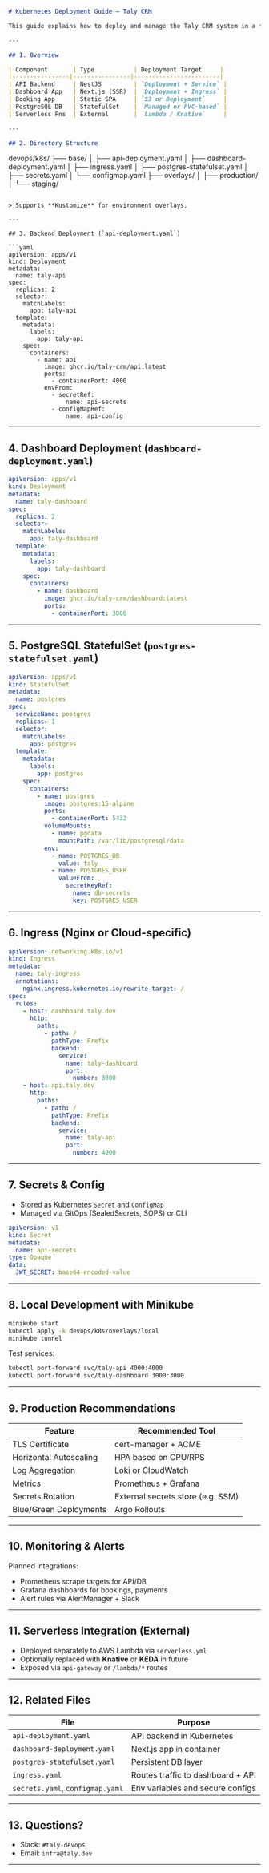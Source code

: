 ```md
# Kubernetes Deployment Guide – Taly CRM

This guide explains how to deploy and manage the Taly CRM system in a **Kubernetes environment**, covering deployment manifests, service architecture, scaling, and production-grade recommendations. It supports environments like **AWS EKS**, **GKE**, or **local Minikube**.

---

## 1. Overview

| Component       | Type           | Deployment Target     |
|----------------|----------------|------------------------|
| API Backend     | NestJS         | `Deployment + Service` |
| Dashboard App   | Next.js (SSR)  | `Deployment + Ingress` |
| Booking App     | Static SPA     | `S3 or Deployment`     |
| PostgreSQL DB   | StatefulSet    | `Managed or PVC-based` |
| Serverless Fns  | External       | `Lambda / Knative`     |

---

## 2. Directory Structure

```
devops/k8s/
├── base/
│   ├── api-deployment.yaml
│   ├── dashboard-deployment.yaml
│   ├── ingress.yaml
│   ├── postgres-statefulset.yaml
│   ├── secrets.yaml
│   └── configmap.yaml
├── overlays/
│   ├── production/
│   └── staging/
```

> Supports **Kustomize** for environment overlays.

---

## 3. Backend Deployment (`api-deployment.yaml`)

```yaml
apiVersion: apps/v1
kind: Deployment
metadata:
  name: taly-api
spec:
  replicas: 2
  selector:
    matchLabels:
      app: taly-api
  template:
    metadata:
      labels:
        app: taly-api
    spec:
      containers:
        - name: api
          image: ghcr.io/taly-crm/api:latest
          ports:
            - containerPort: 4000
          envFrom:
            - secretRef:
                name: api-secrets
            - configMapRef:
                name: api-config
```

---

## 4. Dashboard Deployment (`dashboard-deployment.yaml`)

```yaml
apiVersion: apps/v1
kind: Deployment
metadata:
  name: taly-dashboard
spec:
  replicas: 2
  selector:
    matchLabels:
      app: taly-dashboard
  template:
    metadata:
      labels:
        app: taly-dashboard
    spec:
      containers:
        - name: dashboard
          image: ghcr.io/taly-crm/dashboard:latest
          ports:
            - containerPort: 3000
```

---

## 5. PostgreSQL StatefulSet (`postgres-statefulset.yaml`)

```yaml
apiVersion: apps/v1
kind: StatefulSet
metadata:
  name: postgres
spec:
  serviceName: postgres
  replicas: 1
  selector:
    matchLabels:
      app: postgres
  template:
    metadata:
      labels:
        app: postgres
    spec:
      containers:
        - name: postgres
          image: postgres:15-alpine
          ports:
            - containerPort: 5432
          volumeMounts:
            - name: pgdata
              mountPath: /var/lib/postgresql/data
          env:
            - name: POSTGRES_DB
              value: taly
            - name: POSTGRES_USER
              valueFrom:
                secretKeyRef:
                  name: db-secrets
                  key: POSTGRES_USER
```

---

## 6. Ingress (Nginx or Cloud-specific)

```yaml
apiVersion: networking.k8s.io/v1
kind: Ingress
metadata:
  name: taly-ingress
  annotations:
    nginx.ingress.kubernetes.io/rewrite-target: /
spec:
  rules:
    - host: dashboard.taly.dev
      http:
        paths:
          - path: /
            pathType: Prefix
            backend:
              service:
                name: taly-dashboard
                port:
                  number: 3000
    - host: api.taly.dev
      http:
        paths:
          - path: /
            pathType: Prefix
            backend:
              service:
                name: taly-api
                port:
                  number: 4000
```

---

## 7. Secrets & Config

- Stored as Kubernetes `Secret` and `ConfigMap`
- Managed via GitOps (SealedSecrets, SOPS) or CLI

```yaml
apiVersion: v1
kind: Secret
metadata:
  name: api-secrets
type: Opaque
data:
  JWT_SECRET: base64-encoded-value
```

---

## 8. Local Development with Minikube

```bash
minikube start
kubectl apply -k devops/k8s/overlays/local
minikube tunnel
```

Test services:
```bash
kubectl port-forward svc/taly-api 4000:4000
kubectl port-forward svc/taly-dashboard 3000:3000
```

---

## 9. Production Recommendations

| Feature                  | Recommended Tool      |
|--------------------------|------------------------|
| TLS Certificate          | cert-manager + ACME   |
| Horizontal Autoscaling   | HPA based on CPU/RPS  |
| Log Aggregation          | Loki or CloudWatch    |
| Metrics                  | Prometheus + Grafana  |
| Secrets Rotation         | External secrets store (e.g. SSM) |
| Blue/Green Deployments   | Argo Rollouts         |

---

## 10. Monitoring & Alerts

Planned integrations:
- Prometheus scrape targets for API/DB
- Grafana dashboards for bookings, payments
- Alert rules via AlertManager + Slack

---

## 11. Serverless Integration (External)

- Deployed separately to AWS Lambda via `serverless.yml`
- Optionally replaced with **Knative** or **KEDA** in future
- Exposed via `api-gateway` or `/lambda/*` routes

---

## 12. Related Files

| File                             | Purpose                              |
|----------------------------------|--------------------------------------|
| `api-deployment.yaml`           | API backend in Kubernetes            |
| `dashboard-deployment.yaml`     | Next.js app in container             |
| `postgres-statefulset.yaml`     | Persistent DB layer                  |
| `ingress.yaml`                  | Routes traffic to dashboard + API    |
| `secrets.yaml`, `configmap.yaml`| Env variables and secure configs     |

---

## 13. Questions?

- Slack: `#taly-devops`
- Email: `infra@taly.dev`

---
```